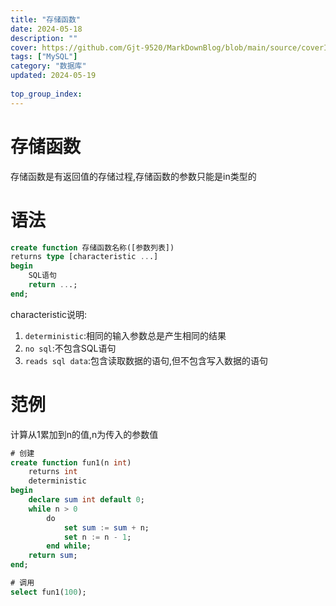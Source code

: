 ```yaml
---
title: "存储函数"
date: 2024-05-18
description: ""
cover: https://github.com/Gjt-9520/MarkDownBlog/blob/main/source/coverImages/Bimage-135/Bimage20.jpg?raw=true
tags: ["MySQL"]
category: "数据库"
updated: 2024-05-19
 
top_group_index: 
---
```


# 存储函数

存储函数是有返回值的存储过程,存储函数的参数只能是in类型的

# 语法

```sql
create function 存储函数名称([参数列表])
returns type [characteristic ...]
begin
    SQL语句
    return ...;
end;
```

characteristic说明:
1. `deterministic`:相同的输入参数总是产生相同的结果
2. `no sql`:不包含SQL语句
3. `reads sql data`:包含读取数据的语句,但不包含写入数据的语句

# 范例

计算从1累加到n的值,n为传入的参数值

```sql
# 创建
create function fun1(n int)
    returns int
    deterministic
begin
    declare sum int default 0;
    while n > 0
        do
            set sum := sum + n;
            set n := n - 1;
        end while;
    return sum;
end;

# 调用
select fun1(100);
```